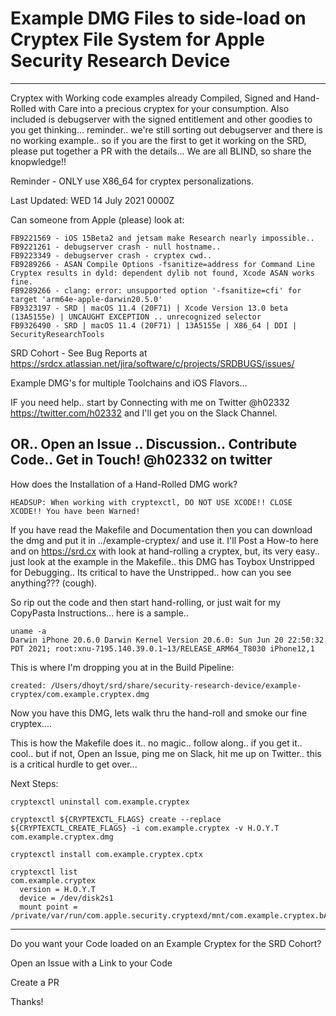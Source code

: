# Example DMG Files to side-load on Cryptex File System for Apple Security Research Device
-----------
Cryptex with Working code examples already Compiled, Signed and Hand-Rolled with Care into a precious cryptex for your consumption. Also included is debugserver with the signed entitlement and other goodies to you get thinking... reminder.. we're still sorting out debugserver and there is no working example.. so if you are the first to get it working on the SRD, please put together a PR with the details... We are all BLIND, so share the knopwledge!! 

Reminder - ONLY use X86_64 for cryptex personalizations.

Last Updated: WED 14 July 2021 0000Z

Can someone from Apple (please) look at:
```
FB9221569 - iOS 15Beta2 and jetsam make Research nearly impossible..  
FB9221261 - debugserver crash - null hostname.. 
FB9223349 - debugserver crash - cryptex cwd.. 
FB9289266 - ASAN Compile Options -fsanitize=address for Command Line Cryptex results in dyld: dependent dylib not found, Xcode ASAN works fine.
FB9289266 - clang: error: unsupported option '-fsanitize=cfi' for target 'arm64e-apple-darwin20.5.0' 
FB9323197 - SRD | macOS 11.4 (20F71) | Xcode Version 13.0 beta (13A5155e) | UNCAUGHT EXCEPTION .. unrecognized selector
FB9326490 - SRD | macOS 11.4 (20F71) | 13A5155e | X86_64 | DDI | SecurityResearchTools
```
SRD Cohort - See Bug Reports at https://srdcx.atlassian.net/jira/software/c/projects/SRDBUGS/issues/

Example DMG's for multiple Toolchains and iOS Flavors... 

IF you need help.. start by Connecting with me on Twitter @h02332 https://twitter.com/h02332 and I'll get you on the Slack Channel.

OR.. Open an Issue .. Discussion.. Contribute Code.. Get in Touch! @h02332 on twitter
-------------
How does the Installation of a Hand-Rolled DMG work?
```
HEADSUP: When working with cryptexctl, DO NOT USE XCODE!! CLOSE XCODE!! You have been Warned!
```

If you have read the Makefile and Documentation then you can download the dmg and put it in ../example-cryptex/ and use it. I'll Post a How-to here and on https://srd.cx with look at hand-rolling a cryptex, but, its very easy.. just look at the example in the Makefile.. this DMG has Toybox Unstripped for Debugging.. Its critical to have the Unstripped.. how can you see anything??? (cough).

So rip out the code and then start hand-rolling, or just wait for my CopyPasta Instructions... here is a sample..
```
uname -a
Darwin iPhone 20.6.0 Darwin Kernel Version 20.6.0: Sun Jun 20 22:50:32 PDT 2021; root:xnu-7195.140.39.0.1~13/RELEASE_ARM64_T8030 iPhone12,1
```
This is where I'm dropping you at in the Build Pipeline:
```
created: /Users/dhoyt/srd/share/security-research-device/example-cryptex/com.example.cryptex.dmg
```
Now you have this DMG, lets walk thru the hand-roll and smoke our fine cryptex.... 

This is how the Makefile does it.. no magic.. follow along.. if you get it.. cool.. but if not, Open an Issue, ping me on Slack, hit me up on Twitter.. this is a critical hurdle to get over...

Next Steps:
```
cryptexctl uninstall com.example.cryptex 
```
```
cryptexctl ${CRYPTEXCTL_FLAGS} create --replace ${CRYPTEXCTL_CREATE_FLAGS} -i com.example.cryptex -v H.O.Y.T com.example.cryptex.dmg
```
```
cryptexctl install com.example.cryptex.cptx 
```
```
cryptexctl list                            
com.example.cryptex
  version = H.O.Y.T
  device = /dev/disk2s1
  mount point = /private/var/run/com.apple.security.cryptexd/mnt/com.example.cryptex.bAa5aS
```


---------
Do you want your Code loaded on an Example Cryptex for the SRD Cohort?

Open an Issue with a Link to your Code

Create a PR

Thanks!
